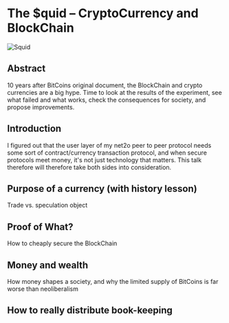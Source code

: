 # The $quid – CryptoCurrency and BlockChain

![Squid](https://fossil.net2o.de/net2o/doc/trunk/doc/net2o-squid-200.png)

## Abstract

10 years after BitCoins original document, the BlockChain and crypto
currencies are a big hype. Time to look at the results of the
experiment, see what failed and what works, check the consequences for
society, and propose improvements.

## Introduction

I figured out that the user layer of my net2o peer to peer protocol
needs some sort of contract/currency transaction protocol, and when
secure protocols meet money, it's not just technology that
matters. This talk therefore will therefore take both sides into
consideration.

## Purpose of a currency (with history lesson)

Trade vs. speculation object

## Proof of What?

How to cheaply secure the BlockChain

## Money and wealth

How money shapes a society, and why the limited supply of BitCoins is
far worse than neoliberalism

## How to really distribute book-keeping